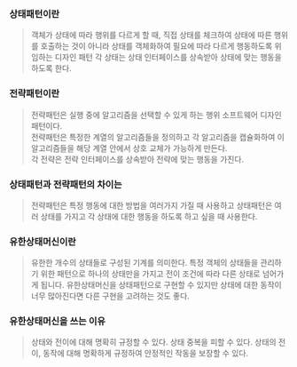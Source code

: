 <h3>상태패턴이란</h3>

> 객체가 상태에 따라 행위를 다르게 할 때, 직접 상태를 체크하여 상태에 따른 행위를 호출하는 것이 아니라
> 상태를 객체화하여 필요에 따라 다르게 행동하도록 위임하는 디자인 패턴
> 각 상태는 상태 인터페이스를 상속받아 상태에 맞는 행동을 하도록 한다.

<h3>전략패턴이란</h3>

> 전략패턴은 실행 중에 알고리즘을 선택할 수 있게 하는 행위 소프트웨어 디자인 패턴이다.   
> 전략패턴은 특정한 계열의 알고리즘들을 정의하고 각 알고리즘을 캡슐화하여 이 알고리즘들을 해당 계열 안에서 상호 교체가 가능하게 만든다.   
> 각 전략은 전략 인터페이스를 상속받아 전략에 맞는 행동을 가진다.

<h3>상태패턴과 전략패턴의 차이는</h3>

> 전략패턴은 특정 행동에 대한 방법을 여러가지 가질 때 사용하고
> 상태패턴은 여러 상태를 가지고 각 상태에 대한 행동을 하도록 하고 싶을 때 사용한다.


<h3>유한상태머신이란</h3>

> 유한한 개수의 상태들로 구성된 기계를 의미한다.
> 특정 객체의 상태들을 관리하기 위한 패턴으로 하나의 상태만을 가지고 전이 조건에 따라 다른 상태로 넘어가게 됩니다.
> 유한상태머신을 상태패턴으로 구현할 수 있지만 상태에 대한 동작이 너무 많아진다면 다른 구현을 고려하는 것도 좋다.

<h3>유한상태머신을 쓰는 이유</h3>

> 상태와 전이에 대해 명확히 규정할 수 있다.
> 상태 중복을 피할 수 있다.
> 상태의 전이, 동작에 대해 명확하게 규정하여 안정적인 작동을 보장할 수 있다.
